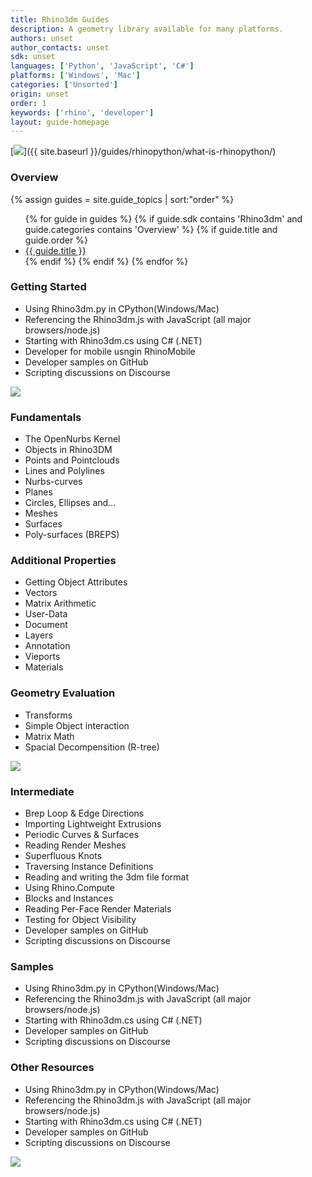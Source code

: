 ```yaml
---
title: Rhino3dm Guides
description: A geometry library available for many platforms.
authors: unset
author_contacts: unset
sdk: unset
languages: ['Python', 'JavaScript', 'C#']
platforms: ['Windows', 'Mac']
categories: ['Unsorted']
origin: unset
order: 1
keywords: ['rhino', 'developer']
layout: guide-homepage
---
```


<!--the .snagit project for this image can be found next to the image -->
[<img src="{{ site.baseurl }}/images/rhinopython-guides-col1.png">]({{ site.baseurl }}/guides/rhinopython/what-is-rhinopython/)

### Overview

<div class="trigger">
  {% assign guides = site.guide_topics | sort:"order" %}
  <ul>
  {% for guide in guides %}
    {% if guide.sdk contains 'Rhino3dm' and guide.categories contains 'Overview' %}
      {% if guide.title and guide.order %}
        <li><a class="page-link" href="{{ guide.url | prepend: site.baseurl }}" title="{{ guide.description }}">{{ guide.title }}</a></li>
      {% endif %}
    {% endif %}
  {% endfor %}
  </ul>
</div>

### Getting Started

- Using Rhino3dm.py in CPython(Windows/Mac)
- Referencing the Rhino3dm.js with JavaScript (all major browsers/node.js)
- Starting with Rhino3dm.cs using C# (.NET)
- Developer for mobile usngin RhinoMobile
- Developer samples on GitHub
- Scripting discussions on Discourse


<!--column-->

<!--the .snagit project for this image can be found next to the image -->
[<img src="{{ site.baseurl }}/images/rhinopython-guides-col2.png">](https://docs.python.org/2/tutorial/index.html)

### Fundamentals

- The OpenNurbs Kernel
- Objects in Rhino3DM
- Points and Pointclouds
- Lines and Polylines
- Nurbs-curves
- Planes
- Circles, Ellipses and...
- Meshes
- Surfaces
- Poly-surfaces (BREPS)

### Additional Properties

- Getting Object Attributes
- Vectors
- Matrix Arithmetic
- User-Data
- Document
- Layers
- Annotation
- Vieports
- Materials

### Geometry Evaluation

- Transforms
- Simple Object interaction
- Matrix Math
- Spacial Decompensition (R-tree)


<!--column-->

<!--the .snagit project for this image can be found next to the image -->
[<img src="{{ site.baseurl }}/images/rhinopython-guides-col3.png">](http://www.rhino3d.com/download/IronPython/5.0/RhinoPython101)

### Intermediate

- Brep Loop & Edge Directions
- Importing Lightweight Extrusions
- Periodic Curves & Surfaces
- Reading Render Meshes
- Superfluous Knots
- Traversing Instance Definitions
- Reading and writing the 3dm file format
- Using Rhino.Compute
- Blocks and Instances
- Reading Per-Face Render Materials
- Testing for Object Visibility
- Developer samples on GitHub
- Scripting discussions on Discourse

### Samples

- Using Rhino3dm.py in CPython(Windows/Mac)
- Referencing the Rhino3dm.js with JavaScript (all major browsers/node.js)
- Starting with Rhino3dm.cs using C# (.NET)
- Developer samples on GitHub
- Scripting discussions on Discourse

### Other Resources

- Using Rhino3dm.py in CPython(Windows/Mac)
- Referencing the Rhino3dm.js with JavaScript (all major browsers/node.js)
- Starting with Rhino3dm.cs using C# (.NET)
- Developer samples on GitHub
- Scripting discussions on Discourse

<!--column-->

<!--the .snagit project for this image can be found next to the image -->
[<img src="{{ site.baseurl }}/images/rhinopython-guides-col3.png">](http://www.rhino3d.com/download/IronPython/5.0/RhinoPython101)
